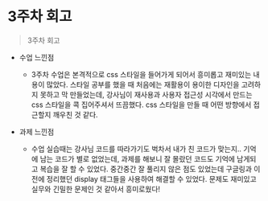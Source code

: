 # 3주차 회고

> 3주차 회고

- 수업 느낀점

  - 3주차 수업은 본격적으로 css 스타일을 들어가게 되어서 흥미롭고 재미있는 내용이 많았다.
    스타일 공부를 했을 때 처음에는 재활용이 용이한 디자인을 고려하지 못하고 막 만들었는데,
    강사님이 재사용과 사용자 접근성 시각에서 만드는 css 스타일을 콕 집어주셔서 뜨끔했다.
    css 스타일을 만들 때 어떤 방향에서 접근할지 깨우친 것 같다.

- 과제 느낀점
  - 수업 실습때는 강사님 코드를 따라가기도 벅차서 내가 친 코드가 맞는지.. 기억에 남는 코드가
    별로 없었는데, 과제를 해보니 잘 몰랐던 코드도 기억에 남게되고 복습을 잘 할 수 있었다.
    중간중간 잘 풀리지 않은 점도 있었는데 구글링과 이전에 정리했던 display 태그들을 사용하여 해결할 수 있었다. 문제도 재미있고 실무와 긴밀한 문제인 것 같아서 흥미로웠다!
